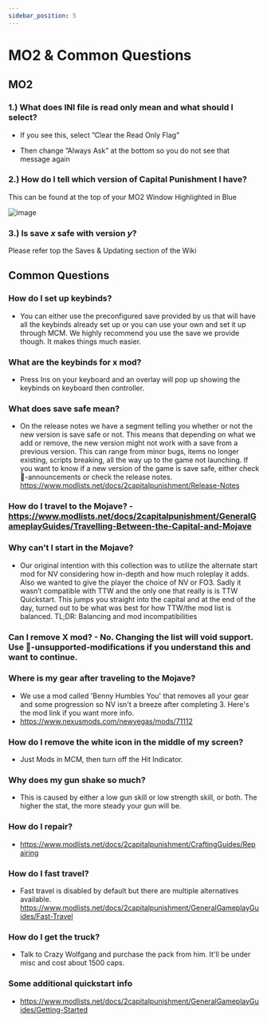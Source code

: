 ```yaml
---
sidebar_position: 5
---
```


# MO2 & Common Questions

## MO2

### **1.) What does INI file is read only mean and what should I select?**

 - If you see this, select ”Clear the Read Only Flag”

- Then change ”Always Ask” at the bottom so you do not see that message again 
  
### **2.) How do I tell which version of Capital Punishment I have?**
  
This can be found at the top of your MO2 Window Highlighted in Blue

![image](https://user-images.githubusercontent.com/112358568/210460652-4f6d4d3f-6056-4438-9ce9-9a49a984d939.png)

### **3.) Is save _x_ safe with version _y_?**

Please refer top the Saves & Updating section of the Wiki

## Common Questions

### How do I set up keybinds? 
- You can either use the preconfigured save provided by us that will have all the keybinds already set up or you can use your own and set it up through MCM. We highly recommend you use the save we provide though. It makes things much easier. 

### What are the keybinds for x mod?  
- Press Ins on your keyboard and an overlay will pop up showing the keybinds on keyboard then controller.

### What does save safe mean?  
- On the release notes we have a segment telling you whether or not the new version is save safe or not. This means that depending on what we add or remove, the new version might not work with a save from a previous version. This can range from minor bugs, items no longer existing, scripts breaking, all the way up to the game not launching. If you want to know if a new version of the game is save safe, either check ⁠📣-announcements or check the release notes.  https://www.modlists.net/docs/2capitalpunishment/Release-Notes 
### How do I travel to the Mojave?  - https://www.modlists.net/docs/2capitalpunishment/GeneralGameplayGuides/Travelling-Between-the-Capital-and-Mojave 

### Why can't I start in the Mojave? 
- Our original intention with this collection was to utilize the alternate start mod for NV considering how in-depth and how much roleplay it adds. Also we wanted to give the player the choice of NV or FO3. Sadly it wasn’t compatible with TTW and the only one that really is is TTW Quickstart. This jumps you straight into the capital and at the end of the day, turned out to be what was best for how TTW/the mod list is balanced.
TL;DR: Balancing and mod incompatibilities

### Can I remove X mod?  - No. Changing the list will void support. Use ⁠📜-unsupported-modifications if you understand this and want to continue.

### Where is my gear after traveling to the Mojave? 
- We use a mod called 'Benny Humbles You' that removes all your gear and some progression so NV isn't a breeze after completing 3. Here's the mod link if you want more info.
- https://www.nexusmods.com/newvegas/mods/71112

### How do I remove the white icon in the middle of my screen? 
- Just Mods in MCM, then turn off the Hit Indicator.

### Why does my gun shake so much? 
- This is caused by either a low gun skill or low strength skill, or both. The higher the stat, the more steady your gun will be.

### How do I repair? 
- https://www.modlists.net/docs/2capitalpunishment/CraftingGuides/Repairing 

### How do I fast travel? 
- Fast travel is disabled by default but there are multiple alternatives available. https://www.modlists.net/docs/2capitalpunishment/GeneralGameplayGuides/Fast-Travel 

### How do I get the truck? 
- Talk to Crazy Wolfgang and purchase the pack from him. It'll be under misc and cost about 1500 caps. 

### Some additional quickstart info 
- https://www.modlists.net/docs/2capitalpunishment/GeneralGameplayGuides/Getting-Started 

